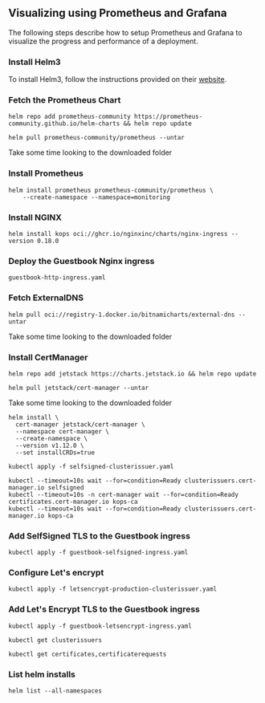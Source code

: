 
## Visualizing using Prometheus and Grafana

The following steps describe how to setup Prometheus and Grafana to visualize
the progress and performance of a deployment.

### Install Helm3

To install Helm3, follow the instructions provided on their
[website](https://github.com/kubernetes/helm/releases).

### Fetch the Prometheus Chart

```
helm repo add prometheus-community https://prometheus-community.github.io/helm-charts && helm repo update
```

```
helm pull prometheus-community/prometheus --untar
```

Take some time looking to the downloaded folder

### Install Prometheus

```
helm install prometheus prometheus-community/prometheus \
    --create-namespace --namespace=monitoring
```

### Install NGINX

```
helm install kops oci://ghcr.io/nginxinc/charts/nginx-ingress --version 0.18.0
```

### Deploy the Guestbook Nginx ingress

```
guestbook-http-ingress.yaml
```

### Fetch ExternalDNS

```
helm pull oci://registry-1.docker.io/bitnamicharts/external-dns --untar
```

Take some time looking to the downloaded folder

### Install CertManager

```
helm repo add jetstack https://charts.jetstack.io && helm repo update
```

```
helm pull jetstack/cert-manager --untar
```

Take some time looking to the downloaded folder

```
helm install \
  cert-manager jetstack/cert-manager \
  --namespace cert-manager \
  --create-namespace \
  --version v1.12.0 \
  --set installCRDs=true
```

```
kubectl apply -f selfsigned-clusterissuer.yaml
```

```
kubectl --timeout=10s wait --for=condition=Ready clusterissuers.cert-manager.io selfsigned
kubectl --timeout=10s -n cert-manager wait --for=condition=Ready certificates.cert-manager.io kops-ca
kubectl --timeout=10s wait --for=condition=Ready clusterissuers.cert-manager.io kops-ca
```


### Add SelfSigned TLS to the Guestbook ingress

```
kubectl apply -f guestbook-selfsigned-ingress.yaml
```

### Configure Let's encrypt

```
kubectl apply -f letsencrypt-production-clusterissuer.yaml
```

### Add Let's Encrypt TLS to the Guestbook ingress

```
kubectl apply -f guestbook-letsencrypt-ingress.yaml
```

```
kubectl get clusterissuers
```

```
kubectl get certificates,certificaterequests
```

### List helm installs

```
helm list --all-namespaces
```